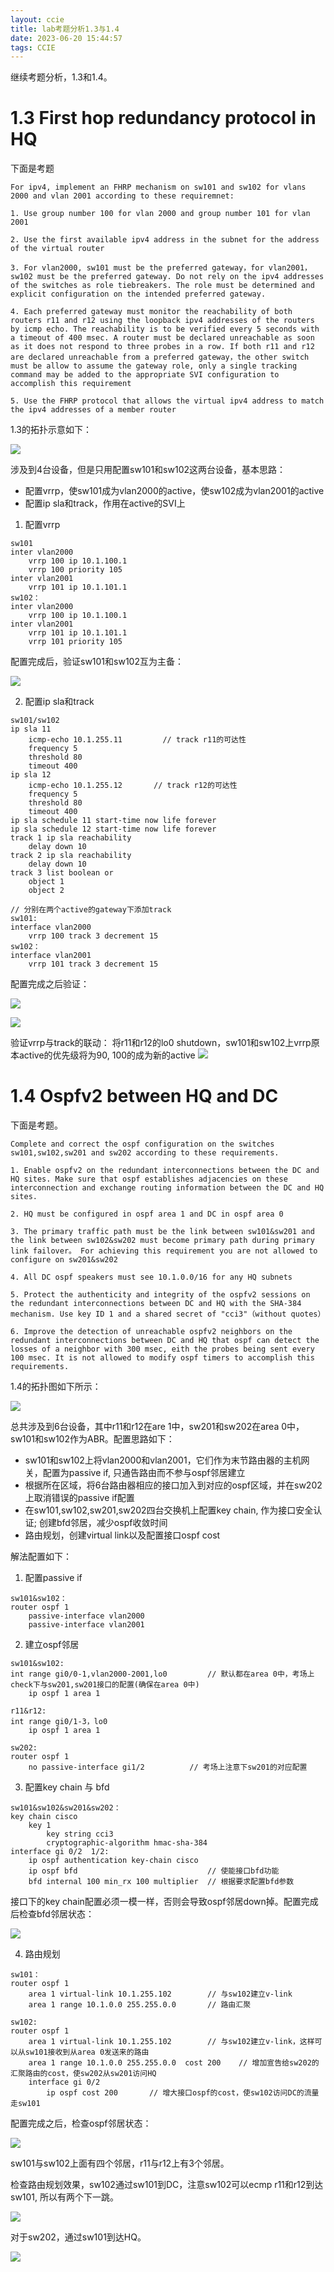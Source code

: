 ```yaml
---
layout: ccie
title: lab考题分析1.3与1.4
date: 2023-06-20 15:44:57
tags: CCIE
---
```


继续考题分析，1.3和1.4。
<!--more-->

# 1.3 First hop redundancy protocol in HQ
下面是考题
```
For ipv4, implement an FHRP mechanism on sw101 and sw102 for vlans 2000 and vlan 2001 according to these requiremnet:

1. Use group number 100 for vlan 2000 and group number 101 for vlan 2001

2. Use the first available ipv4 address in the subnet for the address of the virtual router

3. For vlan2000, sw101 must be the preferred gateway，for vlan2001，sw102 must be the preferred gateway. Do not rely on the ipv4 addresses of the switches as role tiebreakers. The role must be determined and explicit configuration on the intended preferred gateway.

4. Each preferred gateway must monitor the reachability of both routers r11 and r12 using the loopback ipv4 addresses of the routers by icmp echo. The reachability is to be verified every 5 seconds with a timeout of 400 msec. A router must be declared unreachable as soon as it does not respond to three probes in a row. If both r11 and r12 are declared unreachable from a preferred gateway，the other switch must be allow to assume the gateway role, only a single tracking command may be added to the appropriate SVI configuration to accomplish this requirement

5. Use the FHRP protocol that allows the virtual ipv4 address to match the ipv4 addresses of a member router
```

1.3的拓扑示意如下：

![](https://rancho333.github.io/pictures/lab_1.3.png)

涉及到4台设备，但是只用配置sw101和sw102这两台设备，基本思路：
- 配置vrrp，使sw101成为vlan2000的active，使sw102成为vlan2001的active
- 配置ip sla和track，作用在active的SVI上

1. 配置vrrp
```
sw101
inter vlan2000
    vrrp 100 ip 10.1.100.1
    vrrp 100 priority 105
inter vlan2001
    vrrp 101 ip 10.1.101.1
sw102：
inter vlan2000
    vrrp 100 ip 10.1.100.1
inter vlan2001
    vrrp 101 ip 10.1.101.1
    vrrp 101 priority 105
```
配置完成后，验证sw101和sw102互为主备：

![](https://rancho333.github.io/pictures/lab_1.3_vrrp.png)

2. 配置ip sla和track
```
sw101/sw102
ip sla 11
    icmp-echo 10.1.255.11         // track r11的可达性
    frequency 5
    threshold 80
    timeout 400
ip sla 12
    icmp-echo 10.1.255.12       // track r12的可达性
    frequency 5
    threshold 80
    timeout 400
ip sla schedule 11 start-time now life forever
ip sla schedule 12 start-time now life forever
track 1 ip sla reachability
    delay down 10
track 2 ip sla reachability
    delay down 10
track 3 list boolean or
    object 1
    object 2

// 分别在两个active的gateway下添加track
sw101:
interface vlan2000             
    vrrp 100 track 3 decrement 15
sw102：
interface vlan2001
    vrrp 101 track 3 decrement 15
```
配置完成之后验证：

![](https://rancho333.github.io/pictures/lab_1.3_sla.png)

![](https://rancho333.github.io/pictures/lab_1.3_track.png)

验证vrrp与track的联动：
将r11和r12的lo0 shutdown，sw101和sw102上vrrp原本active的优先级将为90, 100的成为新的active
![](https://rancho333.github.io/pictures/lab_1.3_track_verify.png)


# 1.4 Ospfv2 between HQ and DC

下面是考题。

```
Complete and correct the ospf configuration on the switches sw101,sw102,sw201 and sw202 according to these requirements.

1. Enable ospfv2 on the redundant interconnections between the DC and HQ sites. Make sure that ospf establishes adjacencies on these interconnection and exchange routing information between the DC and HQ sites.

2. HQ must be configured in ospf area 1 and DC in ospf area 0

3. The primary traffic path must be the link between sw101&sw201 and the link between sw102&sw202 must become primary path during primary link failover。 For achieving this requirement you are not allowed to configure on sw201&sw202

4. All DC ospf speakers must see 10.1.0.0/16 for any HQ subnets

5. Protect the authenticity and integrity of the ospfv2 sessions on the redundant interconnections between DC and HQ with the SHA-384 mechanism. Use key ID 1 and a shared secret of "cci3"（without quotes）

6. Improve the detection of unreachable ospfv2 neighbors on the redundant interconnections between DC and HQ that ospf can detect the losses of a neighbor with 300 msec, eith the probes being sent every 100 msec. It is not allowed to modify ospf timers to accomplish this requirements.
```

1.4的拓扑图如下所示：

![](https://rancho333.github.io/pictures/lab_1.4.png)

总共涉及到6台设备，其中r11和r12在are 1中，sw201和sw202在area 0中，sw101和sw102作为ABR。配置思路如下：
- sw101和sw102上将vlan2000和vlan2001，它们作为末节路由器的主机网关，配置为passive if, 只通告路由而不参与ospf邻居建立
- 根据所在区域，将6台路由器相应的接口加入到对应的ospf区域，并在sw202上取消错误的passive if配置
- 在sw101,sw102,sw201,sw202四台交换机上配置key chain, 作为接口安全认证; 创建bfd邻居，减少ospf收敛时间
- 路由规划，创建virtual link以及配置接口ospf cost

解法配置如下：

1. 配置passive if
```
sw101&sw102：
router ospf 1
    passive-interface vlan2000
    passive-interface vlan2001
```

2. 建立ospf邻居
```
sw101&sw102:
int range gi0/0-1,vlan2000-2001,lo0         // 默认都在area 0中，考场上check下与sw201,sw201接口的配置(确保在area 0中)
    ip ospf 1 area 1

r11&r12:
int range gi0/1-3，lo0
    ip ospf 1 area 1

sw202:
router ospf 1
    no passive-interface gi1/2          // 考场上注意下sw201的对应配置
```

3. 配置key chain 与 bfd
```
sw101&sw102&sw201&sw202：
key chain cisco
    key 1
        key string cci3
        cryptographic-algorithm hmac-sha-384     
interface gi 0/2  1/2:
    ip ospf authentication key-chain cisco
    ip ospf bfd                             // 使能接口bfd功能
    bfd internal 100 min_rx 100 multiplier  // 根据要求配置bfd参数
```
接口下的key chain配置必须一模一样，否则会导致ospf邻居down掉。配置完成后检查bfd邻居状态：

![](https://rancho333.github.io/pictures/lab_1.4_bfd.png)

4. 路由规划
```
sw101：
router ospf 1
    area 1 virtual-link 10.1.255.102        // 与sw102建立v-link
    area 1 range 10.1.0.0 255.255.0.0       // 路由汇聚

sw102:
router ospf 1
    area 1 virtual-link 10.1.255.102        // 与sw102建立v-link，这样可以从sw101接收到从area 0发送来的路由
    area 1 range 10.1.0.0 255.255.0.0  cost 200    // 增加宣告给sw202的汇聚路由的cost，使sw202从sw201访问HQ
    interface gi 0/2
        ip ospf cost 200       // 增大接口ospf的cost，使sw102访问DC的流量走sw101
```

配置完成之后，检查ospf邻居状态：

![](https://rancho333.github.io/pictures/lab_1.4_ospf.png)

sw101与sw102上面有四个邻居，r11与r12上有3个邻居。

检查路由规划效果，sw102通过sw101到DC，注意sw102可以ecmp r11和r12到达sw101, 所以有两个下一跳。

![](https://rancho333.github.io/pictures/lab_1.4_ospf_route.png)

对于sw202，通过sw101到达HQ。

![](https://rancho333.github.io/pictures/lab_1.4_ospf_route_2.png)

